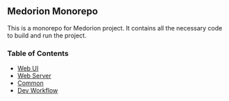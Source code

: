 ## Medorion Monorepo

This is a monorepo for Medorion project. It contains all the necessary code to build and run the project.

### Table of Contents

- [Web UI](./web-ui-technical.md)
- [Web Server](./web-server-technical.md)
- [Common](./common-techical.md)
- [Dev Workflow](./dev-workflow.md)
